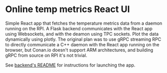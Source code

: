 # Online temp metrics React UI

Simple React app that fetches the temperature metrics data from a daemon running on the RPI. A Flask backend communicates with the React app using Websockets, and with the deamon using TPC sockets. Plot the data dynamically using plotly.
The original plan was to use gRPC streaming RPC to directly communicate a C++ daemon with the React app running on the browser, but Conan.io doesn't support ARM architectures, and building gRPC from source on RPI it's not trivial.

See [backend's README](./backend/README.md) for instructions for launching the app. 